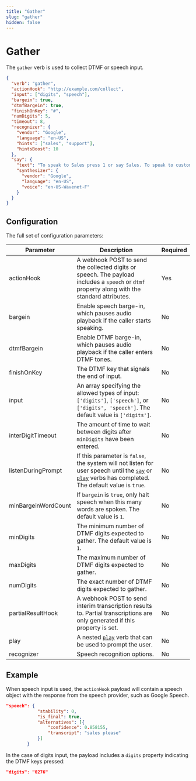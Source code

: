 ```yaml
---
title: "Gather"
slug: "gather"
hidden: false
---
```


# Gather

The `gather` verb is used to collect DTMF or speech input.

```json
{
  "verb": "gather",
  "actionHook": "http://example.com/collect",
  "input": ["digits", "speech"],
  "bargein": true,
  "dtmfBargein": true,
  "finishOnKey": "#",
  "numDigits": 5,
  "timeout": 8,
  "recognizer": {
    "vendor": "Google",
    "language": "en-US",
    "hints": ["sales", "support"],
    "hintsBoost": 10
  },
  "say": {
    "text": "To speak to Sales press 1 or say Sales. To speak to customer support press 2 or say Support",
    "synthesizer": {
      "vendor": "Google",
      "language": "en-US",
      "voice": "en-US-Wavenet-F"
    }
  }
}
```

## Configuration

The full set of configuration parameters:

| Parameter           | Description                                                                                                                                                                  | Required |
|---------------------|------------------------------------------------------------------------------------------------------------------------------------------------------------------------------|----------|
| actionHook          | A webhook POST to send the collected digits or speech. The payload includes a `speech` or `dtmf` property along with the standard attributes.                         | Yes      |
| bargein             | Enable speech barge-in, which pauses audio playback if the caller starts speaking.                                                                                           | No       |
| dtmfBargein         | Enable DTMF barge-in, which pauses audio playback if the caller enters DTMF tones.                                                                                           | No       |
| finishOnKey         | The DTMF key that signals the end of input.                                                                                                                                  | No       |
| input               | An array specifying the allowed types of input: `['digits']`, `['speech']`, or `['digits', 'speech']`. The default value is `['digits']`.                                    | No       |
| interDigitTimeout   | The amount of time to wait between digits after `minDigits` have been entered.                                                                                               | No       |
| listenDuringPrompt  | If this parameter is `false`, the system will not listen for user speech until the [`say`](say.md) or [`play`](play.md) verbs has completed. The default value is `true`. | No       |
| minBargeinWordCount | If `bargein` is `true`, only halt speech when this many words are spoken. The default value is `1`.                                                                          | No       |
| minDigits           | The minimum number of DTMF digits expected to gather. The default value is `1`.                                                                                              | No       |
| maxDigits           | The maximum number of DTMF digits expected to gather.                                                                                                                        | No       |
| numDigits           | The exact number of DTMF digits expected to gather.                                                                                                                          | No       |
| partialResultHook   | A webhook POST to send interim transcription results to. Partial transcriptions are only generated if this property is set.                                                       | No       |
| play                | A nested [`play`](play.md) verb that can be used to prompt the user.                                                                                                      | No       |
| recognizer          | Speech recognition options.                                                                                                                                                  | No       |

## Example

When speech input is used,
the `actionHook` payload will contain a speech object with the response from the speech provider, such as Google Speech.

```json
"speech": {
			"stability": 0,
			"is_final": true,
			"alternatives": [{
				"confidence": 0.858155,
				"transcript": "sales please"
			}]
		}
```

In the case of digits input, the payload includes a `digits` property indicating the DTMF keys pressed:

```json
"digits": "0276"
```